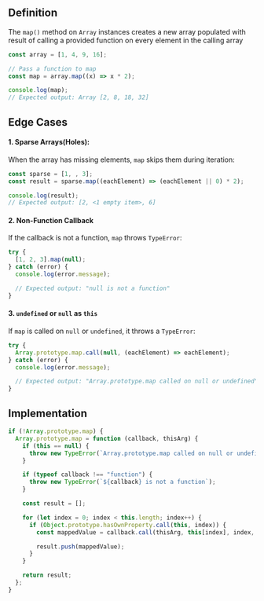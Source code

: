 ## Definition

The `map()` method on `Array` instances creates a new array populated with result of calling a provided function on every element in the calling array

```js
const array = [1, 4, 9, 16];

// Pass a function to map
const map = array.map((x) => x * 2);

console.log(map);
// Expected output: Array [2, 8, 18, 32]
```

## Edge Cases

#### 1. Sparse Arrays(Holes):

When the array has missing elements, `map` skips them during iteration:

```js
const sparse = [1, , 3];
const result = sparse.map((eachElement) => (eachElement || 0) * 2);

console.log(result);
// Expected output: [2, <1 empty item>, 6]
```

#### 2. Non-Function Callback

If the callback is not a function, `map` throws `TypeError`:

```js
try {
  [1, 2, 3].map(null);
} catch (error) {
  console.log(error.message);

  // Expected output: "null is not a function"
}
```

#### 3. `undefined` or `null` as `this`

If `map` is called on `null` or `undefined`, it throws a `TypeError`:

```js
try {
  Array.prototype.map.call(null, (eachElement) => eachElement);
} catch (error) {
  console.log(error.message);

  // Expected output: "Array.prototype.map called on null or undefined"
}
```

## Implementation

```js
if (!Array.prototype.map) {
  Array.prototype.map = function (callback, thisArg) {
    if (this == null) {
      throw new TypeError(`Array.prototype.map called on null or undefined`);
    }

    if (typeof callback !== "function") {
      throw new TypeError(`${callback} is not a function`);
    }

    const result = [];

    for (let index = 0; index < this.length; index++) {
      if (Object.prototype.hasOwnProperty.call(this, index)) {
        const mappedValue = callback.call(thisArg, this[index], index, this);

        result.push(mappedValue);
      }
    }

    return result;
  };
}
```
